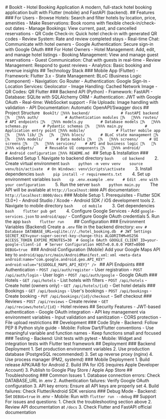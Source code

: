 #   B o o k I t   -   H o t e l   B o o k i n g   A p p l i c a t i o n 
 
 A   m o d e r n ,   f u l l - s t a c k   h o t e l   b o o k i n g   a p p l i c a t i o n   b u i l t   w i t h   F l u t t e r   ( m o b i l e )   a n d   F a s t A P I   ( b a c k e n d ) . 
 
 # #   F e a t u r e s 
 
 # # #   F o r   U s e r s 
 -   * * B r o w s e   H o t e l s * * :   S e a r c h   a n d   f i l t e r   h o t e l s   b y   l o c a t i o n ,   p r i c e ,   a m e n i t i e s 
 -   * * M a k e   R e s e r v a t i o n s * * :   B o o k   r o o m s   w i t h   f l e x i b l e   c h e c k - i n / c h e c k - o u t   d a t e s 
 -   * * M a n a g e   B o o k i n g s * * :   V i e w   c u r r e n t ,   p a s t ,   a n d   c a n c e l l e d   r e s e r v a t i o n s 
 -   * * Q R   C o d e   C h e c k - i n * * :   Q u i c k   h o t e l   c h e c k - i n   w i t h   g e n e r a t e d   Q R   c o d e s 
 -   * * R e v i e w   S y s t e m * * :   R a t e   a n d   r e v i e w   c o m p l e t e d   s t a y s 
 -   * * R e a l - t i m e   C h a t * * :   C o m m u n i c a t e   w i t h   h o t e l   o w n e r s 
 -   * * G o o g l e   A u t h e n t i c a t i o n * * :   S e c u r e   s i g n - i n   w i t h   G o o g l e   O A u t h 
 
 # # #   F o r   H o t e l   O w n e r s 
 -   * * H o t e l   M a n a g e m e n t * * :   A d d ,   e d i t ,   a n d   m a n a g e   h o t e l   l i s t i n g s 
 -   * * B o o k i n g   M a n a g e m e n t * * :   V i e w   a n d   m a n a g e   g u e s t   r e s e r v a t i o n s 
 -   * * G u e s t   C o m m u n i c a t i o n * * :   C h a t   w i t h   g u e s t s   i n   r e a l - t i m e 
 -   * * R e v i e w   M a n a g e m e n t * * :   R e s p o n d   t o   g u e s t   r e v i e w s 
 -   * * A n a l y t i c s * * :   B a s i c   b o o k i n g   a n d   r e v e n u e   i n s i g h t s 
 
 # #   T e c h n o l o g y   S t a c k 
 
 # # #   M o b i l e   A p p   ( F l u t t e r ) 
 -   * * F r a m e w o r k * * :   F l u t t e r   3 . x 
 -   * * S t a t e   M a n a g e m e n t * * :   B L o C   ( B u s i n e s s   L o g i c   C o m p o n e n t ) 
 -   * * N a v i g a t i o n * * :   G o   R o u t e r 
 -   * * A u t h e n t i c a t i o n * * :   G o o g l e   S i g n - I n 
 -   * * L o c a t i o n   S e r v i c e s * * :   G e o l o c a t o r 
 -   * * I m a g e   H a n d l i n g * * :   C a c h e d   N e t w o r k   I m a g e 
 -   * * Q R   C o d e s * * :   Q R   F l u t t e r 
 
 # # #   B a c k e n d   A P I   ( P y t h o n ) 
 -   * * F r a m e w o r k * * :   F a s t A P I 
 -   * * D a t a b a s e * * :   S Q L i t e   w i t h   S Q L A l c h e m y   O R M 
 -   * * A u t h e n t i c a t i o n * * :   J W T   w i t h   G o o g l e   O A u t h 
 -   * * R e a l - t i m e * * :   W e b S o c k e t   s u p p o r t 
 -   * * F i l e   U p l o a d s * * :   I m a g e   h a n d l i n g   w i t h   v a l i d a t i o n 
 -   * * A P I   D o c u m e n t a t i o n * * :   A u t o m a t i c   O p e n A P I / S w a g g e r   d o c s 
 
 # #   P r o j e c t   S t r u c t u r e 
 
 ` ` ` 
 B o o k I t / 
 % % %  b a c k e n d /                             #   F a s t A P I   b a c k e n d 
 %      % % %  a u t h /                         #   A u t h e n t i c a t i o n   m o d u l e s 
 %      % % %  r o u t e s /                     #   A P I   e n d p o i n t s 
 %      % % %  m o d e l s . p y                 #   D a t a b a s e   m o d e l s 
 %      % % %  s c h e m a s . p y               #   P y d a n t i c   s c h e m a s 
 %      % % %  m a i n . p y                     #   A p p l i c a t i o n   e n t r y   p o i n t 
 % % %  m o b i l e /                             #   F l u t t e r   m o b i l e   a p p 
 %      % % %  l i b / 
 %      %      % % %  b l o c s /               #   B L o C   s t a t e   m a n a g e m e n t 
 %      %      % % %  m o d e l s /             #   D a t a   m o d e l s 
 %      %      % % %  s c r e e n s /           #   U I   s c r e e n s 
 %      %      % % %  s e r v i c e s /         #   A P I   a n d   b u s i n e s s   l o g i c 
 %      %      % % %  w i d g e t s /           #   R e u s a b l e   U I   c o m p o n e n t s 
 %      % % %  a n d r o i d /                   #   A n d r o i d   c o n f i g u r a t i o n 
 % % %  R E A D M E . m d 
 ` ` ` 
 
 # #   S e t u p   &   I n s t a l l a t i o n 
 
 # # #   B a c k e n d   S e t u p 
 
 1 .   * * N a v i g a t e   t o   b a c k e n d   d i r e c t o r y * * 
       ` ` ` b a s h 
       c d   b a c k e n d 
       ` ` ` 
 
 2 .   * * C r e a t e   v i r t u a l   e n v i r o n m e n t * * 
       ` ` ` b a s h 
       p y t h o n   - m   v e n v   v e n v 
       s o u r c e   v e n v / b i n / a c t i v a t e     #   O n   W i n d o w s :   v e n v \ S c r i p t s \ a c t i v a t e 
       ` ` ` 
 
 3 .   * * I n s t a l l   d e p e n d e n c i e s * * 
       ` ` ` b a s h 
       p i p   i n s t a l l   - r   r e q u i r e m e n t s . t x t 
       ` ` ` 
 
 4 .   * * S e t   u p   e n v i r o n m e n t   v a r i a b l e s * * 
       ` ` ` b a s h 
       c p   . e n v . e x a m p l e   . e n v 
       #   E d i t   . e n v   w i t h   y o u r   c o n f i g u r a t i o n 
       ` ` ` 
 
 5 .   * * R u n   t h e   s e r v e r * * 
       ` ` ` b a s h 
       p y t h o n   m a i n . p y 
       ` ` ` 
 
 T h e   A P I   w i l l   b e   a v a i l a b l e   a t   ` h t t p : / / l o c a l h o s t : 8 0 0 0 ` 
 A P I   d o c u m e n t a t i o n :   ` h t t p : / / l o c a l h o s t : 8 0 0 0 / d o c s ` 
 
 # # #   M o b i l e   S e t u p 
 
 1 .   * * P r e r e q u i s i t e s * * 
       -   F l u t t e r   S D K   ( 3 . 0 + ) 
       -   A n d r o i d   S t u d i o   /   X c o d e 
       -   A n d r o i d   S D K   /   i O S   d e v e l o p m e n t   t o o l s 
 
 2 .   * * N a v i g a t e   t o   m o b i l e   d i r e c t o r y * * 
       ` ` ` b a s h 
       c d   m o b i l e 
       ` ` ` 
 
 3 .   * * G e t   d e p e n d e n c i e s * * 
       ` ` ` b a s h 
       f l u t t e r   p u b   g e t 
       ` ` ` 
 
 4 .   * * C o n f i g u r e   G o o g l e   S e r v i c e s * * 
       -   A d d   ` g o o g l e - s e r v i c e s . j s o n `   t o   ` a n d r o i d / a p p / ` 
       -   C o n f i g u r e   G o o g l e   O A u t h   c r e d e n t i a l s 
 
 5 .   * * R u n   t h e   a p p * * 
       ` ` ` b a s h 
       f l u t t e r   r u n 
       ` ` ` 
 
 # #   C o n f i g u r a t i o n 
 
 # # #   E n v i r o n m e n t   V a r i a b l e s   ( B a c k e n d ) 
 
 C r e a t e   a   ` . e n v `   f i l e   i n   t h e   b a c k e n d   d i r e c t o r y : 
 
 ` ` ` e n v 
 #   D a t a b a s e 
 D A T A B A S E _ U R L = s q l i t e : / / / . / h o t e l _ b o o k i n g . d b 
 
 #   J W T   S e t t i n g s 
 S E C R E T _ K E Y = y o u r - s u p e r - s e c r e t - k e y - c h a n g e - t h i s 
 A L G O R I T H M = H S 2 5 6 
 A C C E S S _ T O K E N _ E X P I R E _ M I N U T E S = 3 0 
 
 #   G o o g l e   O A u t h 
 G O O G L E _ C L I E N T _ I D = y o u r - g o o g l e - c l i e n t - i d 
 
 #   S e r v e r   C o n f i g u r a t i o n 
 H O S T = 0 . 0 . 0 . 0 
 P O R T = 8 0 0 0 
 D E B U G = t r u e 
 ` ` ` 
 
 # # #   A n d r o i d   C o n f i g u r a t i o n   ( M o b i l e ) 
 
 A d d   y o u r   G o o g l e   M a p s   A P I   k e y   t o   ` a n d r o i d / a p p / s r c / m a i n / A n d r o i d M a n i f e s t . x m l ` : 
 
 ` ` ` x m l 
 < m e t a - d a t a 
         a n d r o i d : n a m e = " c o m . g o o g l e . a n d r o i d . g e o . A P I _ K E Y " 
         a n d r o i d : v a l u e = " $ { G O O G L E _ M A P S _ A P I _ K E Y } "   / > 
 ` ` ` 
 
 # #   A P I   E n d p o i n t s 
 
 # # #   A u t h e n t i c a t i o n 
 -   ` P O S T   / a p i / a u t h / r e g i s t e r `   -   U s e r   r e g i s t r a t i o n 
 -   ` P O S T   / a p i / a u t h / l o g i n `   -   U s e r   l o g i n 
 -   ` P O S T   / a p i / a u t h / g o o g l e `   -   G o o g l e   O A u t h 
 
 # # #   H o t e l s 
 -   ` G E T   / a p i / h o t e l s `   -   L i s t   h o t e l s   w i t h   f i l t e r s 
 -   ` P O S T   / a p i / h o t e l s `   -   C r e a t e   h o t e l   ( o w n e r s   o n l y ) 
 -   ` G E T   / a p i / h o t e l s / { i d } `   -   G e t   h o t e l   d e t a i l s 
 
 # # #   B o o k i n g s 
 -   ` G E T   / a p i / b o o k i n g s `   -   U s e r ' s   b o o k i n g s 
 -   ` P O S T   / a p i / b o o k i n g s `   -   C r e a t e   b o o k i n g 
 -   ` P U T   / a p i / b o o k i n g s / { i d } / c h e c k o u t `   -   S e l f   c h e c k o u t 
 
 # # #   R e v i e w s 
 -   ` P O S T   / a p i / r e v i e w s `   -   C r e a t e   r e v i e w 
 -   ` G E T   / a p i / r e v i e w s / h o t e l / { i d } `   -   H o t e l   r e v i e w s 
 
 # #   S e c u r i t y   F e a t u r e s 
 
 -   J W T - b a s e d   a u t h e n t i c a t i o n 
 -   G o o g l e   O A u t h   i n t e g r a t i o n 
 -   A P I   k e y   m a n a g e m e n t   v i a   e n v i r o n m e n t   v a r i a b l e s 
 -   I n p u t   v a l i d a t i o n   a n d   s a n i t i z a t i o n 
 -   C O R S   p r o t e c t i o n 
 -   F i l e   u p l o a d   r e s t r i c t i o n s 
 
 # #   D e v e l o p m e n t 
 
 # # #   C o d e   S t y l e 
 -   B a c k e n d :   F o l l o w   P E P   8   P y t h o n   s t y l e   g u i d e 
 -   M o b i l e :   F o l l o w   D a r t / F l u t t e r   c o n v e n t i o n s 
 -   U s e   m e a n i n g f u l   v a r i a b l e   a n d   f u n c t i o n   n a m e s 
 -   K e e p   f u n c t i o n s   s m a l l   a n d   f o c u s e d 
 
 # # #   T e s t i n g 
 -   B a c k e n d :   U n i t   t e s t s   w i t h   p y t e s t 
 -   M o b i l e :   W i d g e t   a n d   i n t e g r a t i o n   t e s t s   w i t h   F l u t t e r   t e s t   f r a m e w o r k 
 
 # #   D e p l o y m e n t 
 
 # # #   B a c k e n d   D e p l o y m e n t 
 1 .   S e t   p r o d u c t i o n   e n v i r o n m e n t   v a r i a b l e s 
 2 .   U s e   p r o d u c t i o n   d a t a b a s e   ( P o s t g r e S Q L   r e c o m m e n d e d ) 
 3 .   S e t   u p   r e v e r s e   p r o x y   ( n g i n x ) 
 4 .   U s e   p r o c e s s   m a n a g e r   ( P M 2 ,   s y s t e m d ) 
 
 # # #   M o b i l e   D e p l o y m e n t 
 1 .   B u i l d   r e l e a s e   A P K / A A B   f o r   A n d r o i d 
 2 .   B u i l d   I P A   f o r   i O S   ( r e q u i r e s   A p p l e   D e v e l o p e r   A c c o u n t ) 
 3 .   P u b l i s h   t o   G o o g l e   P l a y   S t o r e   /   A p p l e   A p p   S t o r e 
 
 # #   T r o u b l e s h o o t i n g 
 
 # # #   C o m m o n   I s s u e s 
 1 .   * * D a t a b a s e   c o n n e c t i o n   e r r o r s * * :   C h e c k   D A T A B A S E _ U R L   i n   . e n v 
 2 .   * * A u t h e n t i c a t i o n   f a i l u r e s * * :   V e r i f y   G o o g l e   O A u t h   c o n f i g u r a t i o n 
 3 .   * * A P I   k e y   e r r o r s * * :   E n s u r e   a l l   A P I   k e y s   a r e   p r o p e r l y   s e t 
 4 .   * * B u i l d   f a i l u r e s * * :   C h e c k   F l u t t e r / A n d r o i d   S D K   v e r s i o n s 
 
 # # #   D e b u g   M o d e 
 -   B a c k e n d :   S e t   ` D E B U G = t r u e `   i n   . e n v 
 -   M o b i l e :   R u n   w i t h   ` f l u t t e r   r u n   - - d e b u g ` 
 
 # #   S u p p o r t 
 
 F o r   i s s u e s   a n d   q u e s t i o n s : 
 1 .   C h e c k   t h e   t r o u b l e s h o o t i n g   s e c t i o n   a b o v e 
 2 .   R e v i e w   A P I   d o c u m e n t a t i o n   a t   ` / d o c s ` 
 3 .   C h e c k   F l u t t e r   a n d   F a s t A P I   o f f i c i a l   d o c u m e n t a t i o n 